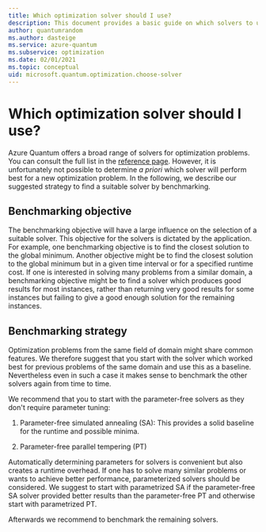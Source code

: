 ```yaml
---
title: Which optimization solver should I use?
description: This document provides a basic guide on which solvers to use in Azure Quantum.
author: quantumrandom
ms.author: dasteige
ms.service: azure-quantum
ms.subservice: optimization
ms.date: 02/01/2021
ms.topic: conceptual
uid: microsoft.quantum.optimization.choose-solver
---
```


# Which optimization solver should I use?

Azure Quantum offers a broad range of solvers for optimization problems. You can consult the full list in the [reference page](xref:microsoft.quantum.reference.qio-target-list). However, it is unfortunately not possible to determine *a priori* which solver will perform best for a new optimization problem. In the following, we describe our suggested strategy to find a suitable solver by benchmarking.

## Benchmarking objective

The benchmarking objective will have a large influence on the selection of a suitable solver. This objective for the solvers is dictated by the application. For example, one benchmarking objective is to find the closest solution to the global minimum. Another objective might be to find the closest solution to the global minimum but in a given time interval or for a specified runtime cost. 
If one is interested in solving many problems from a similar domain, a benchmarking objective might be to find a solver which produces good results for most instances, rather than returning very good results for some instances but failing to give a good enough solution for the remaining instances.

## Benchmarking strategy

Optimization problems from the same field of domain might share common features. We therefore suggest that you start with the solver which worked best for previous problems of the same domain and use this as a baseline. Nevertheless even in such a case it makes sense to benchmark the other solvers again from time to time.

We recommend that you to start with the parameter-free solvers as they don't require parameter tuning:

1. Parameter-free simulated annealing (SA):
   This provides a solid baseline for the runtime and possible minima.

2. Parameter-free parallel tempering (PT)

Automatically determining parameters for solvers is convenient but also creates a runtime overhead. If one has to solve many similar problems or wants to achieve better performance, parameterized solvers should be considered. We suggest to start with parametrized SA if the parameter-free SA solver provided better results than the parameter-free PT and otherwise start with parametrized PT.

Afterwards we recommend to benchmark the remaining solvers.
